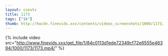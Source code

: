 ```yaml
--- 
layout: sieutv
title: 1173
tags: ["1k"]
thumb: http://hwcdn.finevids.xxx/contents/videos_screenshots/1000/1173/preview.mp4.jpg
---
```

{% include video src="http://www.finevids.xxx/get_file/1/84c0113d1ede72349cf72e6555e46394/1000/1173/1173.mp4/" %} 
